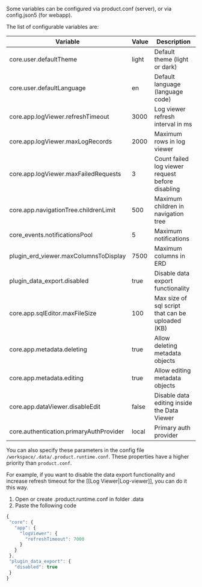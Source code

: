 Some variables can be configured via product.conf (server), or via config.json5 (for webapp).

The list of configurable variables are:

| Variable                                | Value | Description                                      |
|-----------------------------------------|-------|--------------------------------------------------|
| core.user.defaultTheme                  | light | Default theme (light or dark)                    |
| core.user.defaultLanguage               | en    | Default language (language code)                 |
| core.app.logViewer.refreshTimeout       | 3000  | Log viewer refresh interval in ms                |
| core.app.logViewer.maxLogRecords        | 2000  | Maximum rows in log viewer                       |
| core.app.logViewer.maxFailedRequests    | 3     | Count failed log viewer request before disabling |
| core.app.navigationTree.childrenLimit   | 500   | Maximum children in navigation tree              |
| core_events.notificationsPool           | 5     | Maximum notifications                            |
| plugin_erd_viewer.maxColumnsToDisplay   | 7500  | Maximum columns in ERD                           |
| plugin_data_export.disabled             | true  | Disable data export functionality                |
| core.app.sqlEditor.maxFileSize          | 100   | Max size of sql script that can be uploaded (KB) |
| core.app.metadata.deleting              | true  | Allow deleting metadata objects                  |
| core.app.metadata.editing               | true  | Allow editing metadata objects                   |
| core.app.dataViewer.disableEdit         | false | Disable data editing inside the Data Viewer      |
| core.authentication.primaryAuthProvider | local | Primary auth provider                            |

You can also specify these parameters in the config file `/workspace/.data/.product.runtime.conf`. These properties have a higher priority than `product.conf`.

For example, if you want to disable the data export functionality and increase refresh timeout for the [[Log Viewer|Log-viewer]], you can do it this way.
1. Open or create .product.runtime.conf in folder .data
2. Paste the following code
```javascript
{
 "core": {
   "app": {
     "logViewer": {
       "refreshTimeout": 7000
     }
   }
 },
 "plugin_data_export": {
   "disabled": true
 }
}


